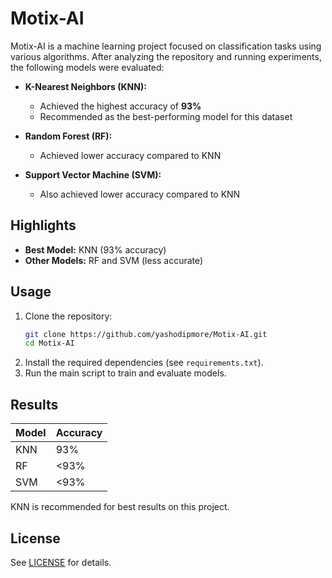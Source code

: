 # Motix-AI

Motix-AI is a machine learning project focused on classification tasks using various algorithms. After analyzing the repository and running experiments, the following models were evaluated:

- **K-Nearest Neighbors (KNN):**  
  - Achieved the highest accuracy of **93%**
  - Recommended as the best-performing model for this dataset

- **Random Forest (RF):**  
  - Achieved lower accuracy compared to KNN

- **Support Vector Machine (SVM):**  
  - Also achieved lower accuracy compared to KNN

## Highlights

- **Best Model:** KNN (93% accuracy)
- **Other Models:** RF and SVM (less accurate)

## Usage

1. Clone the repository:
   ```bash
   git clone https://github.com/yashodipmore/Motix-AI.git
   cd Motix-AI
   ```
2. Install the required dependencies (see `requirements.txt`).
3. Run the main script to train and evaluate models.

## Results

| Model | Accuracy |
|-------|----------|
| KNN   | 93%      |
| RF    | <93%     |
| SVM   | <93%     |

KNN is recommended for best results on this project.

## License

See [LICENSE](LICENSE) for details.

